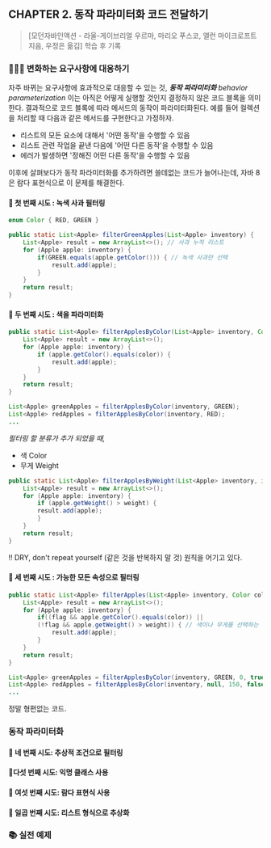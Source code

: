 ## CHAPTER 2. 동작 파라미터화 코드 전달하기

> [모던자바인액션 - 라울-게이브리얼 우르마, 마리오 푸스코, 앨런 마이크로프트 지음, 우정은 옮김] 학습 후 기록


### 🧑🏻‍💻 변화하는 요구사항에 대응하기 

자주 바뀌는 요구사항에 효과적으로 대응할 수 있는 것, 
_**동작 파라미터화** behavior parameterization_ 이는 아직은 어떻게 실행할 것인지 결정하지 않은 코드 블록을 의미한다.
결과적으로 코드 블록에 따라 메서드의 동작이 파라미터화된다. 예를 들어 컬렉션을 처리할 때 다음과 같은 메서드를 구현한다고 가정하자.
* 리스트의 모든 요소에 대해서 '어떤 동작'을 수행할 수 있음
* 리스트 관련 작업을 끝낸 다음에 '어떤 다른 동작'을 수행할 수 있음
* 에러가 발생하면 '정해진 어떤 다른 동작'을 수행할 수 있음

이후에 살펴보다가 동작 파라미터화를 추가하려면 쓸데없는 코드가 늘어나는데, 자바 8은 람다 표현식으로 이 문제를 해결한다. 

#### 📌 첫 번째 시도 : 녹색 사과 필터링

```java
enum Color { RED, GREEN }
```
```java
public static List<Apple> filterGreenApples(List<Apple> inventory) {
    List<Apple> result = new ArrayList<>(); // 사과 누적 리스트
    for (Apple apple: inventory) {
        if(GREEN.equals(apple.getColor())) { // 녹색 사과만 선택
            result.add(apple);
        }    
    }
    return result;
}
```

#### 📌 두 번째 시도 : 색을 파라미터화

```java
public static List<Apple> filterApplesByColor(List<Apple> inventory, Color color) {
    List<Apple> result = new ArrayList<>();
    for (Apple apple: inventory) {
        if (apple.getColor().equals(color)) {
            result.add(apple);
        }
    }
    return result;
}
```
```java
List<Apple> greenApples = filterApplesByColor(inventory, GREEN);
List<Apple> redApples = filterApplesByColor(inventory, RED);
...
```

_필터링 할 분류가 추가 되었을 때,_
* 색 Color
* 무게 Weight

```java
public static List<Apple> filterApplesByWeight(List<Apple> inventory, int weight) {
    List<Apple> result = new ArrayList<>();
    for (Apple apple: inventory) {
        if (apple.getWeight() > weight) {
        result.add(apple);
        }
    }
    return result;
}
```

‼️ DRY, don't repeat yourself (같은 것을 반복하지 말 것) 원칙을 어기고 있다.


#### 📌 세 번째 시도 : 가능한 모든 속성으로 필터링
```java
public static List<Apple> filterApples(List<Apple> inventory, Color color, int weight, boolean flag) {
    List<Apple> result = new ArrayList<>();
    for (Apple apple: inventory) {
        if((flag && apple.getColor().equals(color)) ||
        (!flag && apple.getWeight() > weight)) { // 색이나 무게를 선택하는 방법이 마음에 들지 않음.
            result.add(apple);
        }
    }
    return result;
}
```

```java
List<Apple> greenApples = filterApplesByColor(inventory, GREEN, 0, true);
List<Apple> redApples = filterApplesByColor(inventory, null, 150, false);
...
```

정말 형편없는 코드.

### 동작 파라미터화

#### 📌 네 번째 시도: 추상적 조건으로 필터링

#### 📌다섯 번째 시도: 익명 클래스 사용

#### 📌 여섯 번째 시도: 람다 표현식 사용

#### 📌 일곱 번째 시도: 리스트 형식으로 추상화

### 📚 실전 예제


